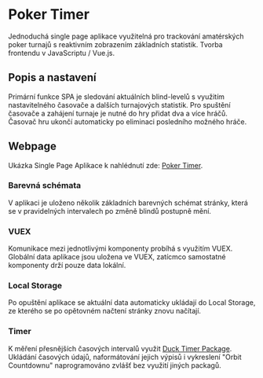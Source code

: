 # Poker Timer

Jednoduchá single page aplikace využitelná pro trackování amatérských poker turnajů s reaktivním zobrazením základních statistik.
Tvorba frontendu v JavaScriptu / Vue.js.

## Popis a nastavení

Primární funkce SPA je sledování aktuálních blind-levelů s využitím nastavitelného časovače a dalších turnajových statistik. Pro spuštění časovače a zahájení turnaje je nutné do hry přidat dva a více hráčů. Časovač hru ukončí automaticky po eliminaci posledního možného hráče.

## Webpage

Ukázka Single Page Aplikace k nahlédnutí zde: [Poker Timer](https://poker-timer.tk).

### Barevná schémata

V aplikaci je uloženo několik základních barevných schémat stránky, která se v pravidelných intervalech po změně blindů postupně mění.

### VUEX

Komunikace mezi jednotlivými komponenty probíhá s využitím VUEX. Globální data aplikace jsou uložena ve VUEX, zatícmco samostatné komponenty drží pouze data lokální.

### Local Storage

Po opuštění aplikace se aktuální data automaticky ukládají do Local Storage, ze kterého se po opětovném načtení stránky znovu načítají.

### Timer

K měření přesnějších časových intervalů využit [Duck Timer Package](https://www.npmjs.com/package/duck-timer). Ukládání časových údajů, naformátování jejich výpisů i vykreslení "Orbit Countdownu" naprogramováno zvlášť bez využití jiných packagů.
